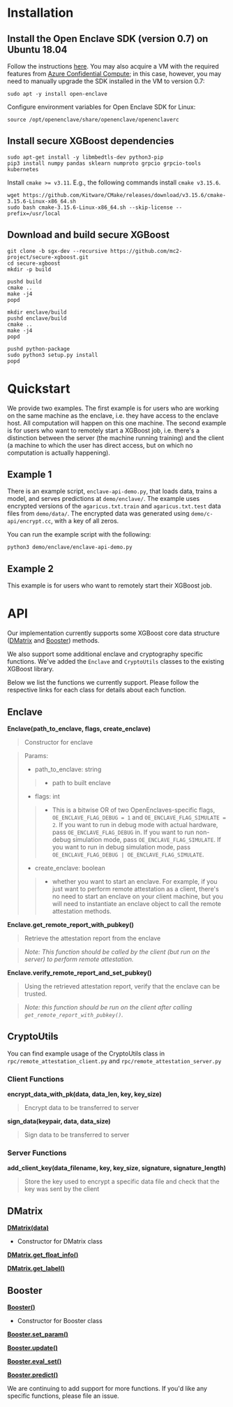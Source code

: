 
# Installation

## Install the Open Enclave SDK (version 0.7) on Ubuntu 18.04
Follow the instructions [here](https://github.com/openenclave/openenclave/blob/master/docs/GettingStartedDocs/install_oe_sdk-Ubuntu_18.04.md).
You may also acquire a VM with the required features from [Azure Confidential Compute](https://azure.microsoft.com/en-us/solutions/confidential-compute/); in this case, however, you may need to manually upgrade the SDK installed in the VM to version 0.7:
```
sudo apt -y install open-enclave
```

Configure environment variables for Open Enclave SDK for Linux:
```
source /opt/openenclave/share/openenclave/openenclaverc
```

## Install secure XGBoost dependencies
```
sudo apt-get install -y libmbedtls-dev python3-pip
pip3 install numpy pandas sklearn numproto grpcio grpcio-tools kubernetes
```
Install ```cmake >= v3.11```. E.g., the following commands install ```cmake v3.15.6```.
```
wget https://github.com/Kitware/CMake/releases/download/v3.15.6/cmake-3.15.6-Linux-x86_64.sh
sudo bash cmake-3.15.6-Linux-x86_64.sh --skip-license --prefix=/usr/local
```

## Download and build secure XGBoost
```
git clone -b sgx-dev --recursive https://github.com/mc2-project/secure-xgboost.git
cd secure-xgboost
mkdir -p build

pushd build
cmake ..
make -j4
popd

mkdir enclave/build
pushd enclave/build
cmake ..
make -j4
popd

pushd python-package
sudo python3 setup.py install
popd
```

# Quickstart
We provide two examples. The first example is for users who are working on the same machine as the enclave, i.e. they have access to the enclave host. All computation will happen on this one machine. The second example is for users who want to remotely start a XGBoost job, i.e. there's a distinction between the server (the machine running training) and the client (a machine to which the user has direct access, but on which no computation is actually happening).

## Example 1
There is an example script, `enclave-api-demo.py`, that loads data, trains a model, and serves predictions at `demo/enclave/`. The example uses encrypted versions of the `agaricus.txt.train` and `agaricus.txt.test` data files from `demo/data/`. The encrypted data was generated using `demo/c-api/encrypt.cc`, with a key of all zeros.

You can run the example script with the following:
```
python3 demo/enclave/enclave-api-demo.py
```
## Example 2
This example is for users who want to remotely start their XGBoost job. 
<TODO>

# API
Our implementation currently supports some XGBoost core data structure ([DMatrix](https://xgboost.readthedocs.io/en/latest/python/python_api.html#xgboost.DMatrix) and [Booster](https://xgboost.readthedocs.io/en/latest/python/python_api.html#xgboost.Booster)) methods.

We also support some additional enclave and cryptography specific functions. We've added the `Enclave` and `CryptoUtils` classes to the existing XGBoost library.

Below we list the functions we currently support. Please follow the respective links for each class for details about each function.

## Enclave
**Enclave(path_to_enclave, flags, create_enclave)**

> Constructor for enclave

> Params:
> * path_to_enclave: string
>> * path to built enclave
> * flags: int
>> * This is a bitwise OR of two OpenEnclaves-specific flags, `OE_ENCLAVE_FLAG_DEBUG = 1` and `OE_ENCLAVE_FLAG_SIMULATE = 2`. If you want to run in debug mode with actual hardware, pass `OE_ENCLAVE_FLAG_DEBUG` in. If you want to run non-debug simulation mode, pass `OE_ENCLAVE_FLAG_SIMULATE`. If you want to run in debug simulation mode, pass `OE_ENCLAVE_FLAG_DEBUG | OE_ENCLAVE_FLAG_SIMULATE`.
> * create_enclave: boolean
>> * whether you want to start an enclave. For example, if you just want to perform remote attestation as a client, there's no need to start an enclave on your client machine, but you will need to instantiate an enclave object to call the remote attestation methods.
  
 **Enclave.get_remote_report_with_pubkey()** 
 
> Retrieve the attestation report from the enclave
 
> *Note: This function should be called by the client (but run on the server) to perform remote attestation.*
 
 **Enclave.verify_remote_report_and_set_pubkey()** 
 
> Using the retrieved attestation report, verify that the enclave can be trusted.
 
> *Note: this function should be run on the client after calling `get_remote_report_with_pubkey()`.* 


## CryptoUtils
You can find example usage of the CryptoUtils class in `rpc/remote_attestation_client.py` and `rpc/remote_attestation_server.py`

### Client Functions
**encrypt_data_with_pk(data, data_len, key, key_size)**

> Encrypt data to be transferred to server

**sign_data(keypair, data, data_size)**

> Sign data to be transferred to server
  
### Server Functions
**add_client_key(data_filename, key, key_size, signature, signature_length)**

> Store the key used to encrypt a specific data file and check that the key was sent by the client

## DMatrix
[**DMatrix(data)**](https://xgboost.readthedocs.io/en/latest/python/python_api.html#xgboost.DMatrix)
* Constructor for DMatrix class

[**DMatrix.get_float_info()**](https://xgboost.readthedocs.io/en/latest/python/python_api.html#xgboost.DMatrix.get_float_info)

[**DMatrix.get_label()**](https://xgboost.readthedocs.io/en/latest/python/python_api.html#xgboost.DMatrix.get_label)

## Booster
[**Booster()**](https://xgboost.readthedocs.io/en/latest/python/python_api.html#xgboost.Booster)
* Constructor for Booster class

[**Booster.set_param()**](https://xgboost.readthedocs.io/en/latest/python/python_api.html#xgboost.Booster.set_param)

[**Booster.update()**](https://xgboost.readthedocs.io/en/latest/python/python_api.html#xgboost.Booster.update)

[**Booster.eval_set()**](https://xgboost.readthedocs.io/en/latest/python/python_api.html#xgboost.Booster.eval_set)

[**Booster.predict()**](https://xgboost.readthedocs.io/en/latest/python/python_api.html#xgboost.Booster.predict)

We are continuing to add support for more functions. If you'd like any specific functions, please file an issue. 
